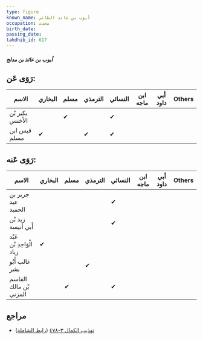 ```yaml
---
type: figure
known_name: أيوب بن عائذ الطائي
occupation: محدث
birth_date:
passing_date:
tahdhib_id: 617
---
```

##### أيوب بن عائذ بن مدلج

## رَوَى عَن:
| الاسم           | البخاري | مسلم | الترمذي | النسائي | ابن ماجه | أبي داود | Others |
| --------------- | ------- | ---- | ------- | ------- | -------- | -------- | ------ |
| بكير بْن الأخنس |         | ✔    |         | ✔       |          |          |        |
| قيس ابن مسلم    | ✔       |      | ✔       | ✔       |          |          |        |
## رَوَى عَنه:
| الاسم                     | البخاري | مسلم | الترمذي | النسائي | ابن ماجه | أبي داود | Others |
| ------------------------- | ------- | ---- | ------- | ------- | -------- | -------- | ------ |
| جرير بن عبد الحميد        |         |      |         | ✔       |          |          |        |
| زيد بْن أَبي أنيسة        |         |      |         | ✔       |          |          |        |
| عَبْد الْوَاحِدِ بْن زياد | ✔       |      |         |         |          |          |        |
| غالب أَبُو بشر            |         |      | ✔       |         |          |          |        |
| القاسم بْن مالك المزني    |         | ✔    |         | ✔       |          |          |        |
## مراجع
- [تهذيب الكمال ٣-٤٧٨](obsidian://open?vault=Tahdhib-al-Kamal&file=Figures/٦١٧-أيوب%20بن%20عائذ%20بن%20مدلج) ([رابط الشاملة](https://shamela.ws/book/3722/1492))